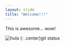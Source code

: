 ```yaml
---
layout: slide
title: "Welcome!!!"
---
```


This is awesome... wow!

![hula](https://octodex.github.com/images/steroidtocat.png)
{: .center}git status